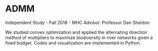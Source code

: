 # ADMM
Independent Study - Fall 2018 - MHC
Advisor: Professor Dan Sheldon

We studied convex optimization and applied the alternating direction method of multipliers to maximize biodiversity in river networks given a fixed budget. Codes and visualization are implemented in Python.
